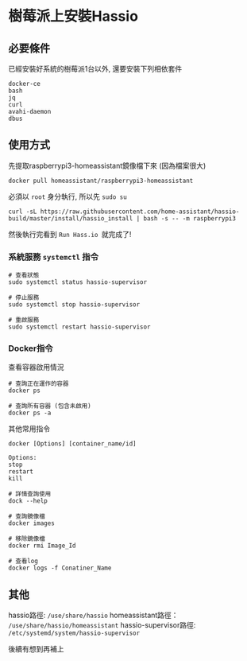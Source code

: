 ---
---

# 樹莓派上安裝Hassio

## 必要條件

已經安裝好系統的樹莓派1台以外, 還要安裝下列相依套件

```
docker-ce
bash
jq
curl
avahi-daemon
dbus
```

## 使用方式

先提取raspberrypi3-homeassistant鏡像檔下來 (因為檔案很大)

```
docker pull homeassistant/raspberrypi3-homeassistant
```

必須以 `root` 身分執行, 所以先 ```sudo su ```

```
curl -sL https://raw.githubusercontent.com/home-assistant/hassio-build/master/install/hassio_install | bash -s -- -m raspberrypi3
```

然後執行完看到 ```Run Hass.io ```就完成了!

### 系統服務 `systemctl` 指令

```
# 查看狀態
sudo systemctl status hassio-supervisor

# 停止服務
sudo systemctl stop hassio-supervisor

# 重啟服務
sudo systemctl restart hassio-supervisor
```

### Docker指令

查看容器啟用情況

```
# 查詢正在運作的容器
docker ps

# 查詢所有容器 (包含未啟用)
docker ps -a
```

其他常用指令

```
docker [Options] [container_name/id]

Options:
stop
restart
kill

# 詳情查詢使用
dock --help

# 查詢鏡像檔
docker images

# 移除鏡像檔
docker rmi Image_Id

# 查看log
docker logs -f Conatiner_Name
```

## 其他

hassio路徑: `/use/share/hassio`
homeassistant路徑： `/use/share/hassio/homeassistant`
hassio-supervisor路徑: `/etc/systemd/system/hassio-supervisor`

後續有想到再補上

